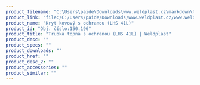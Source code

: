 ```yaml
---
product_filename: "C:\Users\paide\Downloads\www.weldplast.cz\markdown\trubka-topna-s-ochranou-lhs-41l.md"
product_link: "file:/C:/Users/paide/Downloads/www.weldplast.cz/www.weldplast.cz/sk/trubka-topna-s-ochranou-lhs-41l"
product_name: "Kryt kovový s ochranou (LHS 41L)"
product_id: "Obj. číslo:150.196"
product_title: "Trubka topná s ochranou (LHS 41L) | Weldplast"
product_desc: ""
product_specs: ""
product_downloads: ""
product_href: ""
product_desc_2: ""
product_accessories: ""
product_similar: ""
---
```

